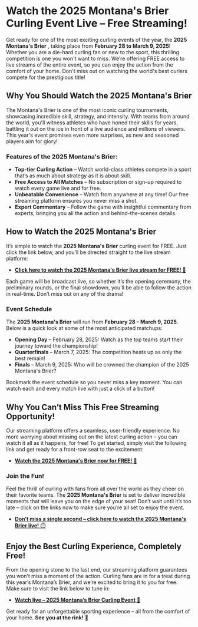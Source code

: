 # Watch the 2025 Montana's Brier Curling Event Live – Free Streaming!

Get ready for one of the most exciting curling events of the year, the **2025 Montana's Brier** , taking place from **February 28 to March 9, 2025**! Whether you are a die-hard curling fan or new to the sport, this thrilling competition is one you won't want to miss. We’re offering FREE access to live streams of the entire event, so you can enjoy the action from the comfort of your home. Don't miss out on watching the world's best curlers compete for the prestigious title!

## Why You Should Watch the 2025 Montana's Brier

The Montana's Brier is one of the most iconic curling tournaments, showcasing incredible skill, strategy, and intensity. With teams from around the world, you'll witness athletes who have honed their skills for years, battling it out on the ice in front of a live audience and millions of viewers. This year's event promises even more surprises, as new and seasoned players aim for glory!

### Features of the 2025 Montana's Brier:

- **Top-tier Curling Action** – Watch world-class athletes compete in a sport that’s as much about strategy as it is about skill.
- **Free Access to All Matches** – No subscription or sign-up required to watch every game live and for free.
- **Unbeatable Convenience** – Watch from anywhere at any time! Our free streaming platform ensures you never miss a shot.
- **Expert Commentary** – Follow the game with insightful commentary from experts, bringing you all the action and behind-the-scenes details.

## How to Watch the 2025 Montana's Brier

It’s simple to watch the **2025 Montana's Brier** curling event for FREE. Just click the link below, and you’ll be directed straight to the live stream platform:

- [**Click here to watch the 2025 Montana's Brier live stream for FREE!** 🎥](https://tinyurl.com/livestreamfreeo?st=2025montanasbrier&si=gh)

Each game will be broadcast live, so whether it’s the opening ceremony, the preliminary rounds, or the final showdown, you’ll be able to follow the action in real-time. Don’t miss out on any of the drama!

### Event Schedule

The **2025 Montana's Brier** will run from **February 28 – March 9, 2025**. Below is a quick look at some of the most anticipated matchups:

- **Opening Day** – February 28, 2025: Watch as the top teams start their journey toward the championship!
- **Quarterfinals** – March 7, 2025: The competition heats up as only the best remain!
- **Finals** – March 9, 2025: Who will be crowned the champion of the 2025 Montana's Brier?

Bookmark the event schedule so you never miss a key moment. You can watch each and every match live with just a click of a button!

## Why You Can’t Miss This Free Streaming Opportunity!

Our streaming platform offers a seamless, user-friendly experience. No more worrying about missing out on the latest curling action – you can watch it all as it happens, for free! To get started, simply visit the following link and get ready for a front-row seat to the excitement:

- [**Watch the 2025 Montana's Brier now for FREE!** 🥌](https://tinyurl.com/livestreamfreeo?st=2025montanasbrier&si=gh)

### Join the Fun!

Feel the thrill of curling with fans from all over the world as they cheer on their favorite teams. The **2025 Montana's Brier** is set to deliver incredible moments that will leave you on the edge of your seat! Don’t wait until it’s too late – click on the links now to make sure you’re all set to enjoy the event.

- [**Don’t miss a single second – click here to watch the 2025 Montana's Brier live!** ⏱️](https://tinyurl.com/livestreamfreeo?st=2025montanasbrier&si=gh)

## Enjoy the Best Curling Experience, Completely Free!

From the opening stone to the last end, our streaming platform guarantees you won’t miss a moment of the action. Curling fans are in for a treat during this year’s Montana’s Brier, and we’re excited to bring it to you for free. Make sure to visit the link below to tune in:

- [**Watch live – 2025 Montana’s Brier Curling Event** 🔴](https://tinyurl.com/livestreamfreeo?st=2025montanasbrier&si=gh)

Get ready for an unforgettable sporting experience – all from the comfort of your home. **See you at the rink!** 🥌
